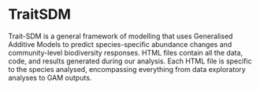 # TraitSDM
Trait-SDM is a general framework of modelling that uses Generalised Additive Models to predict species-specific abundance changes and community-level biodiversity responses. 
HTML files contain all the data, code, and results generated during our analysis. Each HTML file is specific to the species analysed, encompassing everything from data exploratory analyses to GAM outputs.
